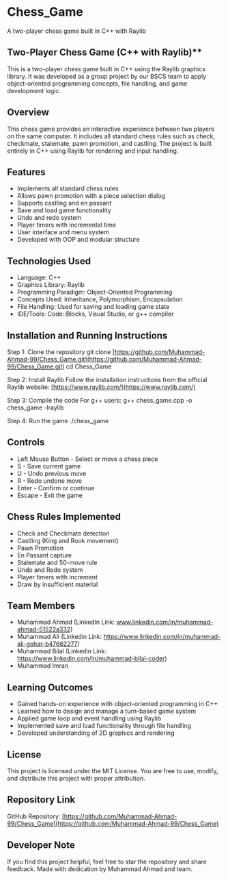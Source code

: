 # Chess_Game
A two-player chess game built in C++ with Raylib


## Two-Player Chess Game (C++ with Raylib)**
This is a two-player chess game built in C++ using the Raylib graphics library.
It was developed as a group project by our BSCS team to apply object-oriented programming concepts, file handling, and game development logic.

## Overview
This chess game provides an interactive experience between two players on the same computer.
It includes all standard chess rules such as check, checkmate, stalemate, pawn promotion, and castling.
The project is built entirely in C++ using Raylib for rendering and input handling.

## Features
* Implements all standard chess rules
* Allows pawn promotion with a piece selection dialog
* Supports castling and en passant
* Save and load game functionality
* Undo and redo system
* Player timers with incremental time
* User interface and menu system
* Developed with OOP and modular structure

## Technologies Used
* Language: C++
* Graphics Library: Raylib
* Programming Paradigm: Object-Oriented Programming
* Concepts Used: Inheritance, Polymorphism, Encapsulation
* File Handling: Used for saving and loading game state
* IDE/Tools: Code::Blocks, Visual Studio, or g++ compiler

## Installation and Running Instructions

Step 1: Clone the repository
git clone [https://github.com/Muhammad-Ahmad-99/Chess_Game.git](https://github.com/Muhammad-Ahmad-99/Chess_Game.git)
cd Chess_Game

Step 2: Install Raylib
Follow the installation instructions from the official Raylib website:
[https://www.raylib.com/](https://www.raylib.com/)

Step 3: Compile the code
For g++ users:
g++ chess_game.cpp -o chess_game -lraylib

Step 4: Run the game
./chess_game

## Controls
* Left Mouse Button - Select or move a chess piece
* S - Save current game
* U - Undo previous move
* R - Redo undone move
* Enter - Confirm or continue
* Escape - Exit the game

## Chess Rules Implemented
* Check and Checkmate detection
* Castling (King and Rook movement)
* Pawn Promotion
* En Passant capture
* Stalemate and 50-move rule
* Undo and Redo system
* Player timers with increment
* Draw by insufficient material

## Team Members
* Muhammad Ahmad (Linkedin Link: www.linkedin.com/in/muhammad-ahmad-51522a332)
* Muhammad Ali (Linkedin Link: https://www.linkedin.com/in/muhammad-ali-gohar-b47662277)
* Muhammad Bilal (Linkedin Link: https://www.linkedin.com/in/muhammad-bilal-coder)
* Muhammad Imran

## Learning Outcomes
* Gained hands-on experience with object-oriented programming in C++
* Learned how to design and manage a turn-based game system
* Applied game loop and event handling using Raylib
* Implemented save and load functionality through file handling
* Developed understanding of 2D graphics and rendering

## License
This project is licensed under the MIT License.
You are free to use, modify, and distribute this project with proper attribution.

## Repository Link
GitHub Repository: [https://github.com/Muhammad-Ahmad-99/Chess_Game](https://github.com/Muhammad-Ahmad-99/Chess_Game)

## Developer Note
If you find this project helpful, feel free to star the repository and share feedback.
Made with dedication by Muhammad Ahmad and team.

